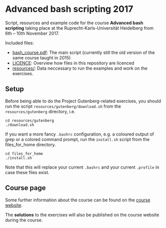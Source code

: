 # Advanced bash scripting 2017
Script, resources and example code for the course **Advanced bash scripting**
taking place at the Ruprecht-Karls-Universität Heidelberg
from 6th – 10th November 2017.

Included files:
- [bash_course.pdf](bash_course.pdf): The main script
	(currently still the old version of the same course taught in 2015)
- [LICENCE](LICENCE): Overview how files in this repository are licenced
- [resources/](resources/): Data neccessary to run the examples and work on the exercises.

## Setup
Before being able to do the Project Gutenberg-related exercises, you should
run the script ``resources/gutenberg/download.sh`` from the ``resources/gutenberg``
directory, i.e.
```
cd resources/gutenberg
./download.sh
```

If you want a more fancy ``.bashrc`` configuration, e.g. a coloured
output of grep or a colored command prompt, run the ``install.sh``
script from the files_for_home directory.
```
cd files_for_home
./install.sh
```
Note that this will replace your current ``.bashrc`` and your
current ``.profile`` in case these files exist.

## Course page
Some further information about the course
can be found on the
[course website](https://michael-herbst.com/teaching/advanced-bash-scripting-2017/).

The **solutions** to the exercises will also be published on the course website
during the course.
